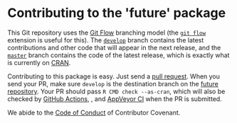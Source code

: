 
# Contributing to the 'future' package

This Git repository uses the [Git Flow](https://nvie.com/posts/a-successful-git-branching-model/) branching model (the [`git flow`](https://github.com/petervanderdoes/gitflow-avh) extension is useful for this).  The [`develop`](https://github.com/HenrikBengtsson/future/tree/develop) branch contains the latest contributions and other code that will appear in the next release, and the [`master`](https://github.com/HenrikBengtsson/future) branch contains the code of the latest release, which is exactly what is currently on [CRAN](https://cran.r-project.org/package=future).

Contributing to this package is easy.  Just send a [pull request](https://help.github.com/articles/using-pull-requests/).  When you send your PR, make sure `develop` is the destination branch on the [future repository](https://github.com/HenrikBengtsson/future).  Your PR should pass `R CMD check --as-cran`, which will also be checked by  <a href="https://github.com/HenrikBengtsson/future/actions?query=workflow%3AR-CMD-check">GitHub Actions</a>, , and <a href="https://ci.appveyor.com/project/HenrikBengtsson/future">AppVeyor CI</a> when the PR is submitted.

We abide to the [Code of Conduct](https://www.contributor-covenant.org/version/2/0/code_of_conduct/) of Contributor Covenant.
